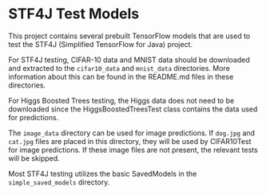 # STF4J Test Models

This project contains several prebuilt TensorFlow models that are used to test
the STF4J (Simplified TensorFlow for Java) project.

For STF4J testing, CIFAR-10 data and MNIST data should be downloaded and extracted
to the `cifar10_data` and `mnist_data` directories. More information about
this can be found in the README.md files in these directories.

For Higgs Boosted Trees testing, the Higgs data does not need to be downloaded
since the HiggsBoostedTreesTest class contains the data used for predictions.

The `image_data` directory can be used for image predictions. If `dog.jpg` and
`cat.jpg` files are placed in this directory, they will be used by CIFAR10Test
for image predictions. If these image files are not present, the relevant tests
will be skipped.

Most STF4J testing utilizes the basic SavedModels in the `simple_saved_models`
directory.
